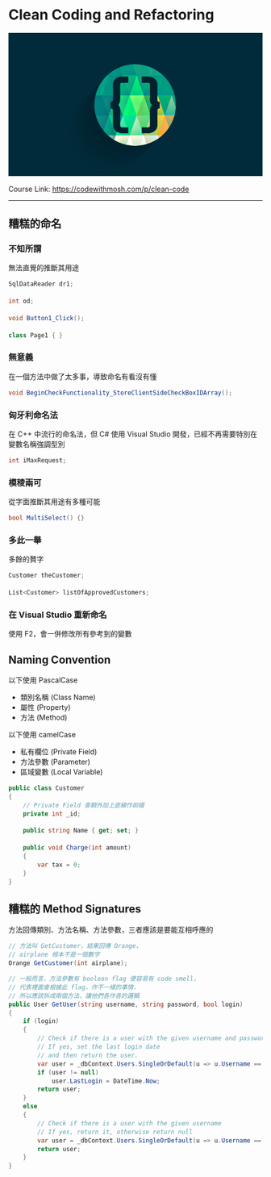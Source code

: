 # Clean Coding and Refactoring

![Clean Coding and Refactoring](img/20200617_224229.png)

Course Link: <https://codewithmosh.com/p/clean-code>

---

## 糟糕的命名

### 不知所謂

無法直覺的推斷其用途

``` csharp
SqlDataReader dr1;

int od;

void Button1_Click();

class Page1 { }
```

### 無意義

在一個方法中做了太多事，導致命名有看沒有懂

``` csharp
void BeginCheckFunctionality_StoreClientSideCheckBoxIDArray();
```

### 匈牙利命名法

在 C++ 中流行的命名法，但 C# 使用 Visual Studio 開發，已經不再需要特別在變數名稱強調型別

``` csharp
int iMaxRequest;
```

### 模稜兩可

從字面推斷其用途有多種可能

``` csharp
bool MultiSelect() {}
```

### 多此一舉

多餘的贅字

``` csharp
Customer theCustomer;

List<Customer> listOfApprovedCustomers;
```

### 在 Visual Studio 重新命名

使用 F2，會一併修改所有參考到的變數

## Naming Convention

以下使用 PascalCase

- 類別名稱 (Class Name)
- 屬性 (Property)
- 方法 (Method)

以下使用 camelCase

- 私有欄位 (Private Field)
- 方法參數 (Parameter)
- 區域變數 (Local Variable)

``` csharp
public class Customer
{
    // Private Field 會額外加上底線作前綴
    private int _id;

    public string Name { get; set; }

    public void Charge(int amount)
    {
        var tax = 0;
    }
}
```

## 糟糕的 Method Signatures

方法回傳類別、方法名稱、方法參數，三者應該是要能互相呼應的

``` csharp
// 方法叫 GetCustomer，結果回傳 Orange，
// airplane 根本不是一個數字
Orange GetCustomer(int airplane);
```

``` csharp
// 一般而言，方法參數有 boolean flag 便容易有 code smell，
// 代表裡面會根據此 flag，作不一樣的事情，
// 所以應該拆成兩個方法，讓他們各作各的邏輯
public User GetUser(string username, string password, bool login)
{
    if (login)
    {
        // Check if there is a user with the given username and password in db
        // If yes, set the last login date
        // and then return the user.
        var user = _dbContext.Users.SingleOrDefault(u => u.Username == username && u.Password == password);
        if (user != null)
            user.LastLogin = DateTime.Now;
        return user;
    }
    else
    {
        // Check if there is a user with the given username
        // If yes, return it, otherwise return null
        var user = _dbContext.Users.SingleOrDefault(u => u.Username == username);
        return user;
    }
}
```
